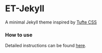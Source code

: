 # ET-Jekyll
A minimal Jekyll theme inspired by <a href="https://github.com/edwardtufte/tufte-css">Tufte CSS</a>

### How to use
Detailed instructions can be found <a href="https://bradleytaunt.com/et-jekyll">here</a>.
